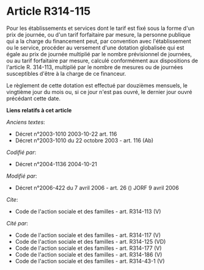 # Article R314-115

Pour les établissements et services dont le tarif est fixé sous la forme d'un prix de journée, ou d'un tarif forfaitaire par
mesure, la personne publique qui a la charge du financement peut, par convention avec l'établissement ou le service, procéder
au versement d'une dotation globalisée qui est égale au prix de journée multiplié par le nombre prévisionnel de journées, ou
au tarif forfaitaire par mesure, calculé conformément aux dispositions de l'article R. 314-113, multiplié par le nombre de
mesures ou de journées susceptibles d'être à la charge de ce financeur.

Le règlement de cette dotation est effectué par douzièmes mensuels, le vingtième jour du mois ou, si ce jour n'est pas ouvré,
le dernier jour ouvré précédant cette date.

**Liens relatifs à cet article**

_Anciens textes_:

  - Décret n°2003-1010 2003-10-22 art. 116
  - Décret n°2003-1010 du 22 octobre 2003 - art. 116 (Ab)

_Codifié par_:

  - Décret n°2004-1136 2004-10-21

_Modifié par_:

  - Décret n°2006-422 du 7 avril 2006 - art. 26 () JORF 9 avril 2006

_Cite_:

  - Code de l'action sociale et des familles - art. R314-113 (V)

_Cité par_:

  - Code de l'action sociale et des familles - art. R314-117 (V)
  - Code de l'action sociale et des familles - art. R314-125 (VD)
  - Code de l'action sociale et des familles - art. R314-177 (V)
  - Code de l'action sociale et des familles - art. R314-186 (V)
  - Code de l'action sociale et des familles - art. R314-43-1 (V)

